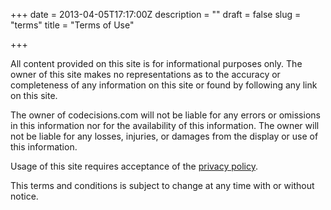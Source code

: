 +++
date = 2013-04-05T17:17:00Z
description = ""
draft = false
slug = "terms"
title = "Terms of Use"

+++


All content provided on this site is for informational purposes only. The owner of this site makes no representations as to the accuracy or completeness of any information on this site or found by following any link on this site.

The owner of codecisions.com will not be liable for any errors or omissions in this information nor for the availability of this information. The owner will not be liable for any losses, injuries, or damages from the display or use of this information.

Usage of this site requires acceptance of the [privacy policy](__GHOST_URL__/privacy).

This terms and conditions is subject to change at any time with or without notice.


